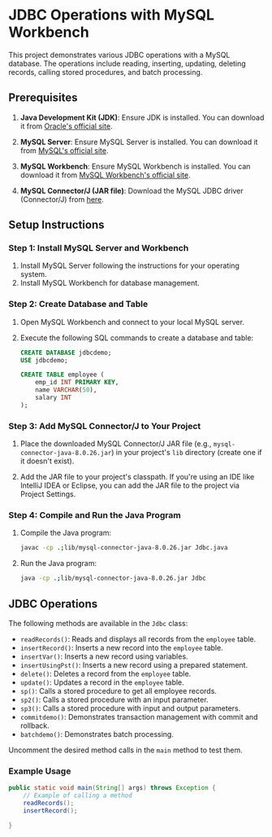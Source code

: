 # JDBC Operations with MySQL Workbench

This project demonstrates various JDBC operations with a MySQL database. The operations include reading, inserting, updating, deleting records, calling stored procedures, and batch processing.

## Prerequisites

1. **Java Development Kit (JDK)**: Ensure JDK is installed. You can download it from [Oracle's official site](https://www.oracle.com/java/technologies/javase-downloads.html).

2. **MySQL Server**: Ensure MySQL Server is installed. You can download it from [MySQL's official site](https://dev.mysql.com/downloads/mysql/).

3. **MySQL Workbench**: Ensure MySQL Workbench is installed. You can download it from [MySQL Workbench's official site](https://dev.mysql.com/downloads/workbench/).

4. **MySQL Connector/J (JAR file)**: Download the MySQL JDBC driver (Connector/J) from [here](https://dev.mysql.com/downloads/connector/j/).

## Setup Instructions

### Step 1: Install MySQL Server and Workbench

1. Install MySQL Server following the instructions for your operating system.
2. Install MySQL Workbench for database management.

### Step 2: Create Database and Table

1. Open MySQL Workbench and connect to your local MySQL server.
2. Execute the following SQL commands to create a database and table:

    ```sql
    CREATE DATABASE jdbcdemo;
    USE jdbcdemo;

    CREATE TABLE employee (
        emp_id INT PRIMARY KEY,
        name VARCHAR(50),
        salary INT
    );
    ```

### Step 3: Add MySQL Connector/J to Your Project

1. Place the downloaded MySQL Connector/J JAR file (e.g., `mysql-connector-java-8.0.26.jar`) in your project's `lib` directory (create one if it doesn't exist).

2. Add the JAR file to your project's classpath. If you're using an IDE like IntelliJ IDEA or Eclipse, you can add the JAR file to the project via Project Settings.

### Step 4: Compile and Run the Java Program

1. Compile the Java program:

    ```sh
    javac -cp .;lib/mysql-connector-java-8.0.26.jar Jdbc.java
    ```

2. Run the Java program:

    ```sh
    java -cp .;lib/mysql-connector-java-8.0.26.jar Jdbc
    ```

## JDBC Operations

The following methods are available in the `Jdbc` class:

- `readRecords()`: Reads and displays all records from the `employee` table.
- `insertRecord()`: Inserts a new record into the `employee` table.
- `insertVar()`: Inserts a new record using variables.
- `insertUsingPst()`: Inserts a new record using a prepared statement.
- `delete()`: Deletes a record from the `employee` table.
- `update()`: Updates a record in the `employee` table.
- `sp()`: Calls a stored procedure to get all employee records.
- `sp2()`: Calls a stored procedure with an input parameter.
- `sp3()`: Calls a stored procedure with input and output parameters.
- `commitdemo()`: Demonstrates transaction management with commit and rollback.
- `batchdemo()`: Demonstrates batch processing.

Uncomment the desired method calls in the `main` method to test them.

### Example Usage

```java
public static void main(String[] args) throws Exception {
    // Example of calling a method
    readRecords();
    insertRecord();

}
